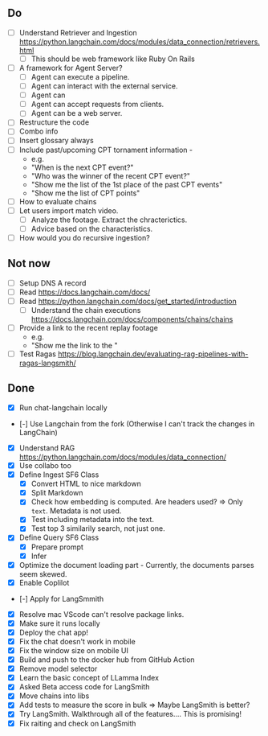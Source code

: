 ## Do

- [ ] Understand Retriever and Ingestion https://python.langchain.com/docs/modules/data_connection/retrievers.html
  - [ ] This should be web framework like Ruby On Rails
- [ ] A framework for Agent Server?
  - [ ] Agent can execute a pipeline.
  - [ ] Agent can interact with the external service.
  - [ ] Agent can 
  - [ ] Agent can accept requests from clients.
  - [ ] Agent can be a web server.
- [ ] Restructure the code
- [ ] Combo info
- [ ] Insert glossary always
- [ ] Include past/upcoming CPT tornament information -
  - e.g.
  - "When is the next CPT event?"
  - "Who was the winner of the recent CPT event?"
  - "Show me the list of the 1st place of the past CPT events"
  - "Show me the list of CPT points"
- [ ] How to evaluate chains
- [ ] Let users import match video.
  - [ ] Analyze the footage. Extract the chracterictics.
  - [ ] Advice based on the characteristics.
- [ ] How would you do recursive ingestion?

## Not now

- [ ] Setup DNS A record
- [ ] Read https://docs.langchain.com/docs/
- [ ] Read https://python.langchain.com/docs/get_started/introduction
  - [ ] Understand the chain executions https://docs.langchain.com/docs/components/chains/chains
- [ ] Provide a link to the recent replay footage
  - e.g.
  - "Show me the link to the "
- [ ] Test Ragas https://blog.langchain.dev/evaluating-rag-pipelines-with-ragas-langsmith/

## Done

- [x] Run chat-langchain locally
- [-] Use Langchain from the fork (Otherwise I can't track the changes in LangChain)
- [x] Understand RAG https://python.langchain.com/docs/modules/data_connection/
- [x] Use collabo too
- [x] Define Ingest SF6 Class
  - [x] Convert HTML to nice markdown
  - [x] Split Markdown
  - [x] Check how embedding is computed. Are headers used? => Only `text`. Metadata is not used.
  - [x] Test including metadata into the text.
  - [x] Test top 3 similarily search, not just one.
- [x] Define Query SF6 Class
  - [x] Prepare prompt
  - [x] Infer 
- [x] Optimize the document loading part - Currently, the documents parses seem skewed.
- [x] Enable Coplilot
- [-] Apply for LangSmmith  
- [x] Resolve mac VScode can't resolve package links.
- [x] Make sure it runs locally
- [x] Deploy the chat app!
- [x] Fix the chat doesn't work in mobile
- [x] Fix the window size on mobile UI
- [x] Build and push to the docker hub from GitHub Action
- [x] Remove model selector
- [x] Learn the basic concept of LLamma Index
- [x] Asked Beta access code for LangSmith
- [x] Move chains into libs
- [x] Add tests to measure the score in bulk => Maybe LangSmith is better?
- [x] Try LangSmith. Walkthrough all of the features.... This is promising!
- [x] Fix raiting and check on LangSmith
